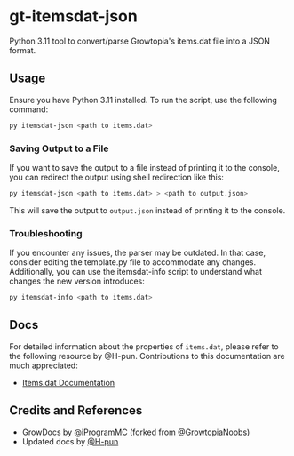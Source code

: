 # gt-itemsdat-json
Python 3.11 tool to convert/parse Growtopia's items.dat file into a JSON format.

## Usage
Ensure you have Python 3.11 installed. To run the script, use the following command:

```bash
py itemsdat-json <path to items.dat>
``` 

### Saving Output to a File
If you want to save the output to a file instead of printing it to the console, you can redirect the output using shell redirection like this:

```bash
py itemsdat-json <path to items.dat> > <path to output.json>
```
This will save the output to `output.json` instead of printing it to the console.

### Troubleshooting
If you encounter any issues, the parser may be outdated. In that case, consider editing the template.py file to accommodate any changes. Additionally, you can use the itemsdat-info script to understand what changes the new version introduces:
```bash
py itemsdat-info <path to items.dat>
``` 

## Docs
For detailed information about the properties of `items.dat`, please refer to the following resource by @H-pun. Contributions to this documentation are much appreciated:

- [Items.dat Documentation](https://github.com/H-pun/growtopia-api/blob/master/docs/itemsdat.md)

## Credits and References
- GrowDocs by [@iProgramMC](https://github.com/iProgramMC/GrowDocs) (forked from [@GrowtopiaNoobs](https://github.com/GrowtopiaNoobs/GrowDocs))
- Updated docs by [@H-pun](https://github.com/H-pun/growtopia-api/tree/master/docs)
